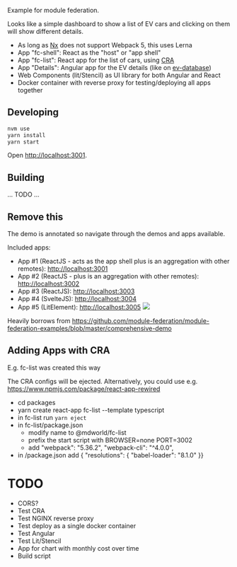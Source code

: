 Example for module federation.

Looks like a simple dashboard to show a list of EV cars and clicking on them will show different details.

- As long as [Nx](https://nx.dev) does not support Webpack 5, this uses Lerna
- App "fc-shell": React as the "host" or "app shell"
- App "fc-list": React app for the list of cars, using [CRA](https://create-react-app.dev/)
- App "Details": Angular app for the EV details (like on [ev-database](https://ev-database.nl))
- Web Components (lit/Stencil) as UI library for both Angular and React
- Docker container with reverse proxy for testing/deploying all apps together

## Developing

```sh
nvm use
yarn install
yarn start
```

Open [http://localhost:3001](http://localhost:3001).

## Building

... TODO ...


## Remove this

The demo is annotated so navigate through the demos and apps available.

Included apps:

- App #1 (ReactJS - acts as the app shell plus is an aggregation with other remotes): [http://localhost:3001](http://localhost:3001)
- App #2 (ReactJS - plus is an aggregation with other remotes): [http://localhost:3002](http://localhost:3002)
- App #3 (ReactJS): [http://localhost:3003](http://localhost:3003)
- App #4 (SvelteJS): [http://localhost:3004](http://localhost:3004)
- App #5 (LitElement): [http://localhost:3005](http://localhost:3005)
  <img src="https://ssl.google-analytics.com/collect?v=1&t=event&ec=email&ea=open&t=event&tid=UA-120967034-1&z=1589682154&cid=ae045149-9d17-0367-bbb0-11c41d92b411&dt=ModuleFederationExamples&dp=/email/ComprehensiveDemo">

Heavily borrows from https://github.com/module-federation/module-federation-examples/blob/master/comprehensive-demo

## Adding Apps with CRA

E.g. fc-list was created this way

The CRA configs will be ejected. Alternatively, you could use e.g. https://www.npmjs.com/package/react-app-rewired


- cd packages
- yarn create react-app fc-list --template typescript
- in fc-list run `yarn eject`
- in fc-list/package.json 
  - modify name to @mdworld/fc-list
  - prefix the start script with BROWSER=none PORT=3002 
  - add "webpack": "5.36.2", "webpack-cli": "^4.0.0",
- in /package.json add { "resolutions": { "babel-loader": "8.1.0" }}

# TODO

- CORS?
- Test CRA
- Test NGINX reverse proxy
- Test deploy as a single docker container
- Test Angular
- Test Lit/Stencil
- App for chart with monthly cost over time
- Build script
